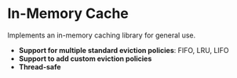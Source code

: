 # In-Memory Cache

Implements an in-memory caching library for general use.

- **Support for multiple standard eviction policies**: FIFO, LRU, LIFO
- **Support to add custom eviction policies**
- **Thread-safe**
